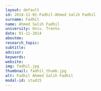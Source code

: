```yaml
---
layout: default 
id: 2014-11-01-Fadhil-Ahmed Salih Fadhil
surname: Fadhil
name: Ahmed Salih Fadhil
university: Univ. Trento
date: 01-11-2014
aboutme: 
research_topic: 
subtitle: 
advisor: 
keywords: 
website: 
img: fadhil.jpg
thumbnail: fadhil_thumb.jpg
alt: Fadhil Ahmed Salih Fadhil
modal-id: stud15
---
```

